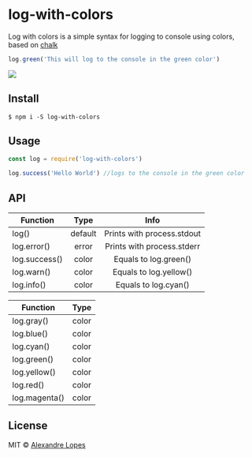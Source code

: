 # log-with-colors
Log with colors is a simple syntax for logging to console using colors, based on [chalk](https://github.com/chalk/chalk)
```javascript
log.green('This will log to the console in the green color')
```
![](https://github.com/al-lopes/log-with-colors/blob/master/README.png?raw=true)

## Install

```console
$ npm i -S log-with-colors
```

## Usage

```javascript
const log = require('log-with-colors')
```
```javascript
log.success('Hello World') //logs to the console in the green color
```

## API

| Function      | Type          | Info          |
| ------------- |:-------------:|:-------------:|
| log()         | default       | Prints with process.stdout |
| log.error()   | error         | Prints with process.stderr |
| log.success() | color         | Equals to log.green()   |
| log.warn()    | color         | Equals to log.yellow()  |
| log.info()    | color         | Equals to log.cyan()    |

| Function      | Type          |
| ------------- |:-------------:|
| log.gray()    | color         |
| log.blue()    | color         |
| log.cyan()    | color         |
| log.green()   | color         |
| log.yellow()  | color         |
| log.red()     | color         |
| log.magenta() | color         |

## License
MIT © [Alexandre Lopes](https://alexandrelopes.design)
